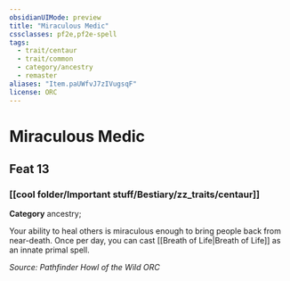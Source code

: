 ```yaml
---
obsidianUIMode: preview
title: "Miraculous Medic"
cssclasses: pf2e,pf2e-spell
tags:
  - trait/centaur
  - trait/common
  - category/ancestry
  - remaster
aliases: "Item.paUWfvJ7zIVugsqF"
license: ORC
---
```

# Miraculous Medic
## Feat 13
### [[cool folder/Important stuff/Bestiary/zz_traits/centaur]]

**Category** ancestry; 




Your ability to heal others is miraculous enough to bring people back from near-death. Once per day, you can cast [[Breath of Life|Breath of Life]] as an innate primal spell.

*Source: Pathfinder Howl of the Wild*
*ORC*
